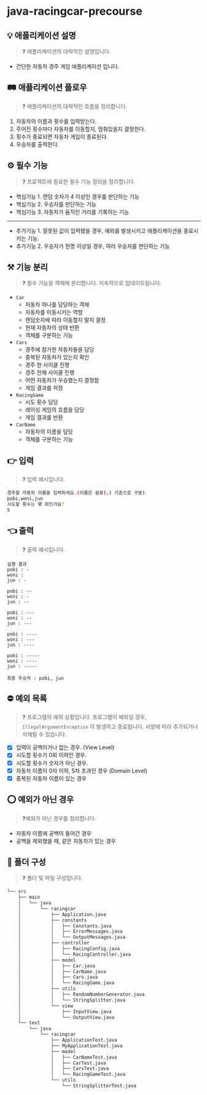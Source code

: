 # java-racingcar-precourse

## 💡 애플리케이션 설명

> ❓ 애플리케이션의 대략적인 설명입니다.
>

- 간단한 자동차 경주 게임 애플리케이션 입니다.

## 🛤️ 애플리케이션 플로우

> ❓ 애플리케이션의 대략적인 흐름을 정리합니다.
>

1. 자동차의 이름과 횟수를 입력받는다.
2. 주어진 횟수마다 자동차를 이동할지, 멈춰있을지 결정한다.
3. 횟수가 종료되면 자동차 게임이 종료된다.
4. 우승자를 출력한다.

## ⚙️ 필수 기능

> ❓ 프로젝트에 필요한 필수 기능 정리을 정리합니다.
>

- 핵심기능 1. 랜덤 숫자가 4 이상인 경우를 판단하는 기능
- 핵심기능 2. 우승자를 판단하는 기능
- 핵심기능 3. 자동차가 움직인 거리를 기록하는 기능

---

- 추가기능 1. 잘못된 값이 입력됐을 경우, 예외를 발생시키고 애플리케이션을 종료시키는 기능.
- 추가기능 2. 우승자가 한명 이상일 경우, 여러 우승자를 판단하는 기능

## ⚒️ 기능 분리

> ❓ 필수 기능을 객체에 분리합니다. 지속적으로 업데이트됩니다.
>

- `Car`
    - 자동차 하나를 담당하는 객체
    - 자동차를 이동시키는 역할
    - 랜덤숫자에 따라 이동할지 말지 결정
    - 현재 자동차의 상태 반환
    - 객체를 구분하는 기능
- `Cars`
    - 경주에 참가한 자동차들을 담당
    - 중복된 자동차가 있는지 확인
    - 경주 한 사이클 진행
    - 경주 전체 사이클 진행
    - 어떤 자동차가 우승했는지 결정함
    - 게임 결과를 저장
- `RacingGame`
    - 시도 횟수 담당
    - 레이싱 게임의 흐름을 담당
    - 게임 결과를 반환
- `CarName`
    - 자동차의 이름을 담당
    - 객체를 구분하는 기능

## 👉 입력

> ❓ 입력 예시입니다.
>

```bash
경주할 자동차 이름을 입력하세요.(이름은 쉼표(,) 기준으로 구분)
pobi,woni,jun
시도할 횟수는 몇 회인가요?
5
```

## 👈 출력

> ❓ 출력 예시입니다.
>

```
실행 결과
pobi : -
woni : 
jun : -

pobi : --
woni : -
jun : --

pobi : ---
woni : --
jun : ---

pobi : ----
woni : ---
jun : ----

pobi : -----
woni : ----
jun : -----

최종 우승자 : pobi, jun
```

## ⛔ 예외 목록

> ❓ 프로그램의 예외 상황입니다. 프로그램이 예외일 경우, `IllegalArgumentException` 이 발생하고 종료됩니다. 사양에 따라 추가되거나 삭제될 수 있습니다.
>

- [x]  입력이 공백이거나 없는 경우. (View Level)
- [x]  시도할 횟수가 0회 이하인 경우.
- [x]  시도할 횟수가 숫자가 아닌 경우.
- [x]  자동차 이름이 0자 이하, 5차 초과인 경우 (Domain Level)
- [x]  중복된 자동차 이름이 있는 경우

## ⭕ 예외가 아닌 경우

> ❓예외가 아닌 경우를 정리합니다.
>

- 자동차 이름에 공백이 들어간 경우
- 공백을 제외했을 때, 같은 자동차가 있는 경우

## 📂 폴더 구성

> ❓ 폴더 및 파일 구성입니다.
>

```bash
└── src
    ├── main
    │   └── java
    │       └── racingcar
    │           ├── Application.java
    │           ├── constants
    │           │   ├── Constants.java
    │           │   ├── ErrorMessages.java
    │           │   └── OutputMessages.java
    │           ├── controller
    │           │   ├── RacingConfig.java
    │           │   └── RacingController.java
    │           ├── model
    │           │   ├── Car.java
    │           │   ├── CarName.java
    │           │   ├── Cars.java
    │           │   └── RacingGame.java
    │           ├── utils
    │           │   ├── RandomNumberGenerator.java
    │           │   └── StringSplitter.java
    │           └── view
    │               ├── InputView.java
    │               └── OutputView.java
    └── test
        └── java
            └── racingcar
                ├── ApplicationTest.java
                ├── MyApplicationTest.java
                ├── model
                │   ├── CarNameTest.java
                │   ├── CarTest.java
                │   ├── CarsTest.java
                │   └── RacingGameTest.java
                └── utils
                    └── StringSplitterTest.java
```
